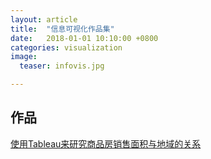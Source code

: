 ```yaml
---
layout: article
title:  "信息可视化作品集"
date:   2018-01-01 10:10:00 +0800
categories: visualization
image:
  teaser: infovis.jpg

---
```




## 作品

<a href="https://public.tableau.com/profile/.1200#!/vizhome/2_2002/1_2">使用Tableau来研究商品房销售面积与地域的关系</a>
